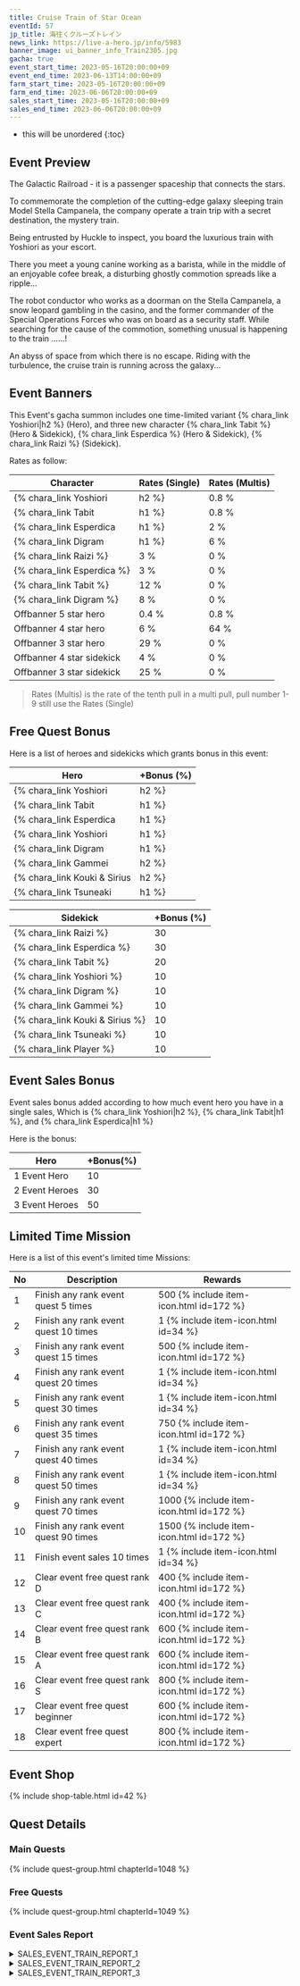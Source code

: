 ```yaml
---
title: Cruise Train of Star Ocean
eventId: 57
jp_title: 海往くクルーズトレイン
news_link: https://live-a-hero.jp/info/5983
banner_image: ui_banner_info_Train2305.jpg
gacha: true
event_start_time: 2023-05-16T20:00:00+09
event_end_time: 2023-06-13T14:00:00+09
farm_start_time: 2023-05-16T20:00:00+09
farm_end_time: 2023-06-06T20:00:00+09
sales_start_time: 2023-05-16T20:00:00+09
sales_end_time: 2023-06-06T20:00:00+09
---
```


* this will be unordered
{:toc}

## Event Preview
The Galactic Railroad - it is a passenger spaceship that connects the stars.

To commemorate the completion of the cutting-edge galaxy sleeping train Model Stella Campanela,
the company operate a train trip with a secret destination, the mystery train.

Being entrusted by Huckle to inspect,
you board the luxurious train with Yoshiori as your escort.


There you meet a young canine working as a barista,
while in the middle of an enjoyable cofee break,
a disturbing ghostly commotion spreads like a ripple...

The robot conductor who works as a doorman on the Stella Campanela,
a snow leopard gambling in the casino, and
the former commander of the Special Operations Forces who was on board as a security staff.
While searching for the cause of the commotion, something unusual is happening to the train ......!

An abyss of space from which there is no escape.
Riding with the turbulence, the cruise train is running across the galaxy...

## Event Banners

This Event's gacha summon includes one time-limited variant {% chara_link Yoshiori|h2 %} (Hero),
and three new character {% chara_link Tabit %} (Hero & Sidekick), {% chara_link Esperdica %} (Hero & Sidekick),
{% chara_link Raizi %} (Sidekick).

Rates as follow:

| Character                                                | Rates (Single) | Rates (Multis) |
|----------------------------------------------------------|----------------|----------------|
| {% chara_link Yoshiori|h2 %}                               | 0.8 %            | 1.6 %            |
| {% chara_link Tabit|h1 %}                              | 0.8 %            | 1.6 %            |
| {% chara_link Esperdica|h1 %}                             | 2 %              | 32 %             |
| {% chara_link Digram|h1 %}                             | 6 %              | 32 %             |
| {% chara_link Raizi %}                                 | 3 %              | 0 %             |
| {% chara_link Esperdica %}                                 | 3 %              | 0 %             |
| {% chara_link Tabit %}                                 | 12 %              | 0 %             |
| {% chara_link Digram %}                                 | 8 %              | 0 %             |
| Offbanner 5 star hero                                    | 0.4 %            | 0.8 %            |
| Offbanner 4 star hero                                    | 6 %              | 64 %             |
| Offbanner 3 star hero                                    | 29 %             | 0 %              |
| Offbanner 4 star sidekick                                | 4 %              | 0 %              |
| Offbanner 3 star sidekick                                | 25 %             | 0 %              |

>Rates (Multis) is the rate of the tenth pull in a multi pull, pull number 1-9 still use the Rates (Single)

## Free Quest Bonus

Here is a list of heroes and sidekicks which grants bonus in this event:

| Hero | +Bonus (%)|
|------------|--------------|
| {% chara_link Yoshiori|h2 %} | 40 |
| {% chara_link Tabit|h1 %}  | 40 |
| {% chara_link Esperdica|h1 %}  | 30 |
| {% chara_link Yoshiori|h1 %} | 10 |
| {% chara_link Digram|h1 %}  | 10 |
| {% chara_link Gammei|h2 %} | 20 | 
| {% chara_link Kouki & Sirius|h2 %} | 20 | 
| {% chara_link Tsuneaki|h1 %} | 10 | 

| Sidekick | +Bonus (%) |
|-------------|---------------|
| {% chara_link Raizi %} | 30 |
| {% chara_link Esperdica %} | 30 |
| {% chara_link Tabit %}  | 20 | 
| {% chara_link Yoshiori %}  | 10 | 
| {% chara_link Digram %}  | 10 | 
| {% chara_link Gammei %}  | 10 | 
| {% chara_link Kouki & Sirius %}  | 10 | 
| {% chara_link Tsuneaki %}  | 10 | 
| {% chara_link Player %} | 10 | 

## Event Sales Bonus

Event sales bonus added according to how much event hero you have in a single sales, Which is
{% chara_link Yoshiori|h2 %}, {% chara_link Tabit|h1 %}, and {% chara_link Esperdica|h1 %}

Here is the bonus:

| Hero   | +Bonus(%) |
|--------|-----------|
| 1 Event Hero   |     10    |
| 2 Event Heroes |     30    |
| 3 Event Heroes |     50    |

## Limited Time Mission

Here is a list of this event's limited time Missions:

| No  | Description      | Rewards      |
|----|-----------------------------------------------------------|----------------|
| 1  | Finish any rank event quest 5 times | 500 {% include item-icon.html id=172 %}    |
| 2  | Finish any rank event quest 10 times | 1 {% include item-icon.html id=34 %}    |
| 3  | Finish any rank event quest 15 times | 500 {% include item-icon.html id=172 %} |
| 4  | Finish any rank event quest 20 times | 1 {% include item-icon.html id=34 %}    |
| 5  | Finish any rank event quest 30 times | 1 {% include item-icon.html id=34 %}    |
| 6  | Finish any rank event quest 35 times | 750 {% include item-icon.html id=172 %}    |
| 7  | Finish any rank event quest 40 times | 1 {% include item-icon.html id=34 %}    |
| 8  | Finish any rank event quest 50 times | 1 {% include item-icon.html id=34 %}    |
| 9  | Finish any rank event quest 70 times | 1000 {% include item-icon.html id=172 %}    |
| 10  | Finish any rank event quest 90 times | 1500 {% include item-icon.html id=172 %}    |
| 11  | Finish event sales 10 times | 1 {% include item-icon.html id=34 %}    |
| 12 | Clear event free quest rank D  | 400 {% include item-icon.html id=172 %}    |
| 13 | Clear event free quest rank C  | 400 {% include item-icon.html id=172 %}    |
| 14 | Clear event free quest rank B  | 600 {% include item-icon.html id=172 %}    |
| 15 | Clear event free quest rank A  | 600 {% include item-icon.html id=172 %}    |
| 16 | Clear event free quest rank S  | 800 {% include item-icon.html id=172 %}    |
| 17 | Clear event free quest beginner  | 600 {% include item-icon.html id=172 %}    |
| 18 | Clear event free quest expert  | 800 {% include item-icon.html id=172 %}    |

## Event Shop

{% include shop-table.html id=42 %}

## Quest Details

### Main Quests

{% include quest-group.html chapterId=1048 %}

### Free Quests

{% include quest-group.html chapterId=1049 %}

### Event Sales Report

<details><summary>SALES_EVENT_TRAIN_REPORT_1</summary>
<p>警備依頼の合間、ひと時の休暇を過ごすべく<br>クルーズトレインを散策する<code>character0</code>。<br><br>ショッピングエリアに差し掛かった時、<br><code>character0</code>はベンチで独り泣く子供と出会う。<br>泣きじゃくる子供からなんとか事情を聞くと、<br>どうやら親とはぐれ、お腹を空かせていたらしい。<br><br>近くのスタッフに事情を説明し、任せようとするも<br>子供は<code>character0</code>に懐き、<br>全く離れようとしない。<br><br>こうして親が見つかるまでのひととき、<br><code>character0</code>と二人、散策することとなった。<br>フードコートでスイーツを堪能したり、<br>夢中になってゲームコーナーで遊んだり。<br><br>いつしか泣いていたことさえ忘れ、<br>笑いあう子供と<code>character0</code>。<br><br>やがて迎えに来た両親に感謝されながら、<br>こんな休暇も悪くはない、と<br><code>character0</code>はひとり微笑んだ。<br>
</p></details>

<details><summary>SALES_EVENT_TRAIN_REPORT_2</summary>
<p>クルーズトレインで撮影の仕事をこなす<br><code>character0</code>と<code>character1</code>。<br><br>今回はグルメ番組のレポーター出演というもの。<br>トークで場を盛り上げる二人の前に、<br>豪華クルーズの名に恥じない料理が運ばれてくる。<br><br>料理の美しさに目を輝かせる<code>character0</code>、<br>仕事で食べ放題と目を輝かせる<code>character1</code>。<br>二人は同時に料理を口に運んだ。<br><br>口に運んだ料理を一口一口じっくりと味わい、<br>事細かにレポートする<code>character0</code>。<br>運ばれた料理を一瞬で完食、<br>予定にない全料理制覇を達成し<br>美味しいを連呼する<code>character1</code>。<br><br>対照的な二人のレポートは大いに盛り上がり、<br>番組は開始以来最高の視聴数となった。<br><br>それからしばらく、二人の事務所には<br>多くのグルメレポート依頼が舞い込んだという。
</p></details>

<details><summary>SALES_EVENT_TRAIN_REPORT_3</summary>
<p>ディナーショーのステージ警護を依頼された<br><code>character0</code>、<code>character1</code>、<br><code>character2</code>、そして<code>character3</code>。<br><br>バンドの演奏で盛り上がるステージ。<br>そこに突如として酔ったヴィランが乱入してきた。<br><br>すぐステージに上がり、バンドの曲に合わせながら<br>踊るように闘う<code>character0</code>と<br><code>character1</code>。<br>フロアを回り、驚く客にサービスドリンクをサーブし、<br>場を落ち着かせる<code>character2</code>と<br><code>character3</code>。<br><br>４人の連携ですぐに騒動は収まり、<br>ショーは大成功だったと、大いに感謝された。<br><br>後日、騒動をショーの一環と勘違いした客により<br>撮影された動画がアップされる。<br><br>踊るヒーローバトルは大いに話題となり、<br>次は警備ではなく出演を、と依頼されるのだった。<br>
</p></details>
